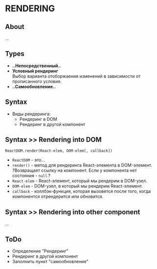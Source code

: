 # RENDERING

## About
...

## Types
- __..Непосредственный..__
- __Условный рендеринг__  
Выбор варианта отоборжаения изменений в зависимости от прописанного условия.
- __..Самообновление..__

## Syntax
- Виды рендеринга:
  - Рендеринг в DOM
  - Рендеринг в другой компонент

## Syntax >> Rendering into DOM
```
ReactDOM.render(React-elem, DOM-elem[, callback])
```
- `ReactDOM` - это...
- `render()` - метод для рендеринга React-элемента в DOM-элемент.  
?Возвращает ссылку на компонент. Если у компонента нет состояния - `null`.?
- `React-elem` - React-элемент, который мы рендерим в DOM-узел.
- `DOM-elem` - DOM-узел, в который мы рендерим React-элемент.
- `callback` - коллбэк-функция, которая вызовется после того, когда компонентся отрендерится или обновится.

## Syntax >> Rendering into other component
...

## ToDo
- Определение "Рендеринг"
- Рендеринг в другой компонент
- Заполнить пункт "самообновление"